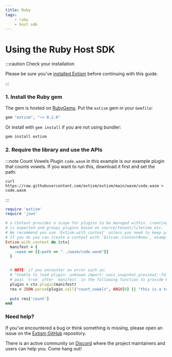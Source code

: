 ```yaml
---
title: Ruby
tags:
    - ruby
    - host sdk
---
```


# Using the Ruby Host SDK

:::caution Check your installation

Please be sure you've [installed Extism](/docs/install) before continuing with this guide.

:::

### 1. Install the Ruby gem

The gem is hosted on [RubyGems](https://rubygems.org/gems/extism).
Put the `extism` gem in your `Gemfile`:

```rb
gem "extism", "~> 0.2.0"
```

Or install with `gem install` if you are not using bundler:

```sh
gem install extism
```

### 2. Require the library and use the APIs

:::note Count Vowels Plugin
`code.wasm` in this example is our example plugin that counts vowels. If you want to run this, download it first and set the path:

```
curl https://raw.githubusercontent.com/extism/extism/main/wasm/code.wasm > code.wasm
```
:::

```ruby title=app.rb
require 'extism'
require 'json'

# a Context provides a scope for plugins to be managed within. creating multiple contexts
# is expected and groups plugins based on source/tenant/lifetime etc.
# We recommend you use `Extism.with_context` unless you need to keep your context around.
# If you do you can create a context with `Extism::Context#new`, example: `ctx = Extism::Context.new`
Extism.with_context do |ctx| 
  manifest = {
    :wasm => [{:path => "../wasm/code.wasm"}]
  }


  # NOTE: if you encounter an error such as: 
  # "Unable to load plugin: unknown import: wasi_snapshot_preview1::fd_write has not been defined"
  # pass `true` after `manifest` in the following function to provide WASI imports to your plugin.
  plugin = ctx.plugin(manifest)
  res = JSON.parse(plugin.call("count_vowels", ARGV[0] || "this is a test"))
  
  puts res['count']
end
```


### Need help?

If you've encountered a bug or think something is missing, please open an issue on the [Extism GitHub](https://github.com/extism/extism) repository.

There is an active community on [Discord](https://discord.gg/cx3usBCWnc) where the project maintainers and users can help you. Come hang out!

